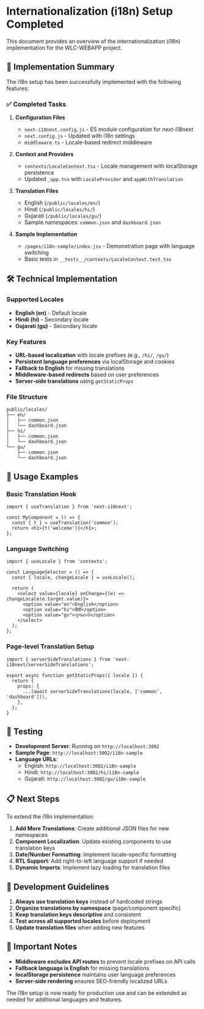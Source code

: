 # Internationalization (i18n) Setup Completed

This document provides an overview of the internationalization (i18n) implementation for the WLC-WEBAPP project.

## 🚀 Implementation Summary

The i18n setup has been successfully implemented with the following features:

### ✅ Completed Tasks

1. **Configuration Files**
   - `next-i18next.config.js` - ES module configuration for next-i18next
   - `next.config.js` - Updated with i18n settings
   - `middleware.ts` - Locale-based redirect middleware

2. **Context and Providers**
   - `contexts/LocaleContext.tsx` - Locale management with localStorage persistence
   - Updated `_app.tsx` with `LocaleProvider` and `appWithTranslation`

3. **Translation Files**
   - English (`/public/locales/en/`)
   - Hindi (`/public/locales/hi/`)
   - Gujarati (`/public/locales/gu/`)
   - Sample namespaces: `common.json` and `dashboard.json`

4. **Sample Implementation**
   - `/pages/i18n-sample/index.jsx` - Demonstration page with language switching
   - Basic tests in `__tests__/contexts/LocaleContext.test.tsx`

## 🛠️ Technical Implementation

### Supported Locales
- **English (en)** - Default locale
- **Hindi (hi)** - Secondary locale
- **Gujarati (gu)** - Secondary locale

### Key Features
- **URL-based localization** with locale prefixes (e.g., `/hi/`, `/gu/`)
- **Persistent language preferences** via localStorage and cookies
- **Fallback to English** for missing translations
- **Middleware-based redirects** based on user preferences
- **Server-side translations** using `getStaticProps`

### File Structure
```
public/locales/
├── en/
│   ├── common.json
│   └── dashboard.json
├── hi/
│   ├── common.json
│   └── dashboard.json
└── gu/
    ├── common.json
    └── dashboard.json
```

## 🎯 Usage Examples

### Basic Translation Hook
```tsx
import { useTranslation } from 'next-i18next';

const MyComponent = () => {
  const { t } = useTranslation('common');
  return <h1>{t('welcome')}</h1>;
};
```

### Language Switching
```tsx
import { useLocale } from 'contexts';

const LanguageSelector = () => {
  const { locale, changeLocale } = useLocale();
  
  return (
    <select value={locale} onChange={(e) => changeLocale(e.target.value)}>
      <option value="en">English</option>
      <option value="hi">हिंदी</option>
      <option value="gu">ગુજરાતી</option>
    </select>
  );
};
```

### Page-level Translation Setup
```tsx
import { serverSideTranslations } from 'next-i18next/serverSideTranslations';

export async function getStaticProps({ locale }) {
  return {
    props: {
      ...(await serverSideTranslations(locale, ['common', 'dashboard'])),
    },
  };
}
```

## 🧪 Testing

- **Development Server**: Running on `http://localhost:3002`
- **Sample Page**: `http://localhost:3002/i18n-sample`
- **Language URLs**: 
  - English: `http://localhost:3002/i18n-sample`
  - Hindi: `http://localhost:3002/hi/i18n-sample`
  - Gujarati: `http://localhost:3002/gu/i18n-sample`

## 📋 Next Steps

To extend the i18n implementation:

1. **Add More Translations**: Create additional JSON files for new namespaces
2. **Component Localization**: Update existing components to use translation keys
3. **Date/Number Formatting**: Implement locale-specific formatting
4. **RTL Support**: Add right-to-left language support if needed
5. **Dynamic Imports**: Implement lazy loading for translation files

## 🔧 Development Guidelines

1. **Always use translation keys** instead of hardcoded strings
2. **Organize translations by namespace** (page/component specific)
3. **Keep translation keys descriptive** and consistent
4. **Test across all supported locales** before deployment
5. **Update translation files** when adding new features

## 🚨 Important Notes

- **Middleware excludes API routes** to prevent locale prefixes on API calls
- **Fallback language is English** for missing translations
- **localStorage persistence** maintains user language preferences
- **Server-side rendering** ensures SEO-friendly localized URLs

The i18n setup is now ready for production use and can be extended as needed for additional languages and features.
